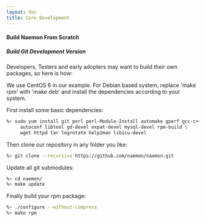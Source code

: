 ```yaml
---
layout: doc
title: Core Development
---
```


#### Build Naemon From Scratch

##### Build Git Development Version
Developers, Testers and early adopters may want to build their own packages, so here is how:

We use CentOS 6 in our example. For Debian based system, replace 'make rpm' with 'make deb'
and install the dependencies according to your system.

First install some basic dependencies:

```bash
%> sudo yum install git perl perl-Module-Install automake gperf gcc-c++ \
     autoconf libtool gd-devel expat-devel mysql-devel rpm-build \
     wget httpd tar logrotate help2man libicu-devel
```

Then clone our repository in any folder you like:

```bash
%> git clone --recursive https://github.com/naemon/naemon.git
```

Update all git submodules:

```bash
%> cd naemon/
%> make update
```

Finally build your rpm package:

```bash
%> ./configure --without-compress
%> make rpm
```
